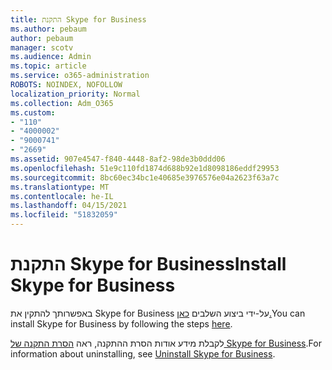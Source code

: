 ```yaml
---
title: התקנת Skype for Business
ms.author: pebaum
author: pebaum
manager: scotv
ms.audience: Admin
ms.topic: article
ms.service: o365-administration
ROBOTS: NOINDEX, NOFOLLOW
localization_priority: Normal
ms.collection: Adm_O365
ms.custom:
- "110"
- "4000002"
- "9000741"
- "2669"
ms.assetid: 907e4547-f840-4448-8af2-98de3b0ddd06
ms.openlocfilehash: 51e9c110fd1874d688b92e1d8098186eddf29953
ms.sourcegitcommit: 8bc60ec34bc1e40685e3976576e04a2623f63a7c
ms.translationtype: MT
ms.contentlocale: he-IL
ms.lasthandoff: 04/15/2021
ms.locfileid: "51832059"
---
```

# <a name="install-skype-for-business"></a><span data-ttu-id="b4105-102">התקנת Skype for Business</span><span class="sxs-lookup"><span data-stu-id="b4105-102">Install Skype for Business</span></span>

<span data-ttu-id="b4105-103">באפשרותך להתקין את Skype for Business על-ידי ביצוע השלבים [כאן.](https://support.office.com/article/Install-Skype-for-Business-8a0d4da8-9d58-44f9-9759-5c8f340cb3fb.aspx)</span><span class="sxs-lookup"><span data-stu-id="b4105-103">You can install Skype for Business by following the steps  [here](https://support.office.com/article/Install-Skype-for-Business-8a0d4da8-9d58-44f9-9759-5c8f340cb3fb.aspx).</span></span>

<span data-ttu-id="b4105-104">לקבלת מידע אודות הסרת ההתקנה, ראה [הסרת התקנה של Skype for Business](https://support.office.com/article/uninstall-skype-for-business-28c4a036-7f22-406c-b7f4-87894cbaf902).</span><span class="sxs-lookup"><span data-stu-id="b4105-104">For information about uninstalling, see [Uninstall Skype for Business](https://support.office.com/article/uninstall-skype-for-business-28c4a036-7f22-406c-b7f4-87894cbaf902).</span></span>
